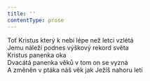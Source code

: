 ```yaml
---
title: ''
contentType: prose
---
```


Toť Kristus který k nebi lépe než letci vzlétá  
Jemu náleží podnes výškový rekord světa  
Kristus panenka oka  
Dvacátá panenka věků v tom on se vyzná  
A změněn v ptáka náš věk jak Ježíš nahoru letí
